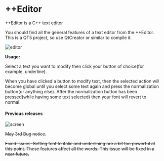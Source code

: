 # ++Editor
++Editor is a C++ text editor


You should find all the general features of a text editor from the ++Editor.
This is a QT5 project, so use QtCreator or similar to compile it.

![editor](https://user-images.githubusercontent.com/29865797/180230738-b1e50da7-5119-41eb-b907-0f7920009b3d.jpg)


<b>Usage:</b> 

Select a text you want to modify then click your button of choice(for example, underline).

When you have clicked a button to modify text, then the selected action will become global until you select some text again and press the normalization button(or anything else). After the normalization button has been pressed(while having some text selected) then your font will revert to normal.



#### Previous releases 
![screen](https://user-images.githubusercontent.com/29865797/80926276-f13edf00-8d9e-11ea-8bde-a266883ac6b5.jpg)

<s>May 3rd Bug notice.</s> 

<s>Fixed issues:
Setting font to italic and underlining are a bit too powerful at this point.
These features affect all the words. This issue will be fixed in a near future.</s>

